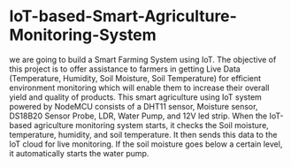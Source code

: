 # IoT-based-Smart-Agriculture-Monitoring-System

we are going to build a Smart Farming System using IoT. The objective of this project is to offer assistance to farmers in getting Live Data (Temperature, Humidity, Soil Moisture, Soil Temperature) for efficient environment monitoring which will enable them to increase their overall yield and quality of products. This smart agriculture using IoT system powered by NodeMCU consists of a DHT11 sensor, Moisture sensor, DS18B20 Sensor Probe, LDR, Water Pump, and 12V led strip. When the IoT-based agriculture monitoring system starts, it checks the Soil moisture, temperature, humidity, and soil temperature. It then sends this data to the IoT cloud for live monitoring. If the soil moisture goes below a certain level, it automatically starts the water pump. 
